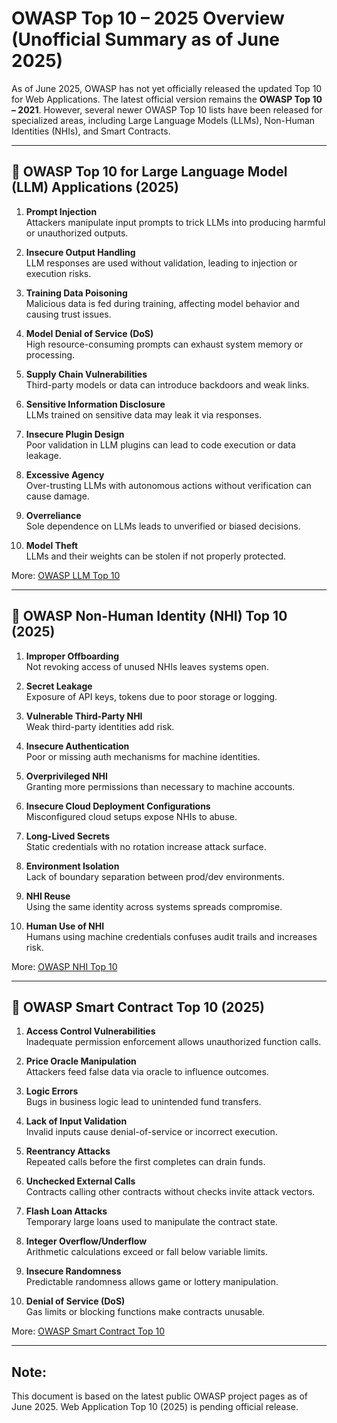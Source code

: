 
# OWASP Top 10 – 2025 Overview (Unofficial Summary as of June 2025)

As of June 2025, OWASP has not yet officially released the updated Top 10 for Web Applications. The latest official version remains the **OWASP Top 10 – 2021**. However, several newer OWASP Top 10 lists have been released for specialized areas, including Large Language Models (LLMs), Non-Human Identities (NHIs), and Smart Contracts.

---

## 🔐 OWASP Top 10 for Large Language Model (LLM) Applications (2025)

1. **Prompt Injection**  
   Attackers manipulate input prompts to trick LLMs into producing harmful or unauthorized outputs.

2. **Insecure Output Handling**  
   LLM responses are used without validation, leading to injection or execution risks.

3. **Training Data Poisoning**  
   Malicious data is fed during training, affecting model behavior and causing trust issues.

4. **Model Denial of Service (DoS)**  
   High resource-consuming prompts can exhaust system memory or processing.

5. **Supply Chain Vulnerabilities**  
   Third-party models or data can introduce backdoors and weak links.

6. **Sensitive Information Disclosure**  
   LLMs trained on sensitive data may leak it via responses.

7. **Insecure Plugin Design**  
   Poor validation in LLM plugins can lead to code execution or data leakage.

8. **Excessive Agency**  
   Over-trusting LLMs with autonomous actions without verification can cause damage.

9. **Overreliance**  
   Sole dependence on LLMs leads to unverified or biased decisions.

10. **Model Theft**  
    LLMs and their weights can be stolen if not properly protected.

More: [OWASP LLM Top 10](https://owasp.org/www-project-top-10-for-large-language-model-applications/)

---

## 🤖 OWASP Non-Human Identity (NHI) Top 10 (2025)

1. **Improper Offboarding**  
   Not revoking access of unused NHIs leaves systems open.

2. **Secret Leakage**  
   Exposure of API keys, tokens due to poor storage or logging.

3. **Vulnerable Third-Party NHI**  
   Weak third-party identities add risk.

4. **Insecure Authentication**  
   Poor or missing auth mechanisms for machine identities.

5. **Overprivileged NHI**  
   Granting more permissions than necessary to machine accounts.

6. **Insecure Cloud Deployment Configurations**  
   Misconfigured cloud setups expose NHIs to abuse.

7. **Long-Lived Secrets**  
   Static credentials with no rotation increase attack surface.

8. **Environment Isolation**  
   Lack of boundary separation between prod/dev environments.

9. **NHI Reuse**  
   Using the same identity across systems spreads compromise.

10. **Human Use of NHI**  
    Humans using machine credentials confuses audit trails and increases risk.

More: [OWASP NHI Top 10](https://owasp.org/www-project-non-human-identities-top-10/2025/top-10-2025/)

---

## 💸 OWASP Smart Contract Top 10 (2025)

1. **Access Control Vulnerabilities**  
   Inadequate permission enforcement allows unauthorized function calls.

2. **Price Oracle Manipulation**  
   Attackers feed false data via oracle to influence outcomes.

3. **Logic Errors**  
   Bugs in business logic lead to unintended fund transfers.

4. **Lack of Input Validation**  
   Invalid inputs cause denial-of-service or incorrect execution.

5. **Reentrancy Attacks**  
   Repeated calls before the first completes can drain funds.

6. **Unchecked External Calls**  
   Contracts calling other contracts without checks invite attack vectors.

7. **Flash Loan Attacks**  
   Temporary large loans used to manipulate the contract state.

8. **Integer Overflow/Underflow**  
   Arithmetic calculations exceed or fall below variable limits.

9. **Insecure Randomness**  
   Predictable randomness allows game or lottery manipulation.

10. **Denial of Service (DoS)**  
    Gas limits or blocking functions make contracts unusable.

More: [OWASP Smart Contract Top 10](https://owasp.org/www-project-smart-contract-top-10/)

---

## Note:
This document is based on the latest public OWASP project pages as of June 2025. Web Application Top 10 (2025) is pending official release.
